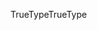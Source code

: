 <span data-ttu-id="ccd10-101">TrueType</span><span class="sxs-lookup"><span data-stu-id="ccd10-101">TrueType</span></span>